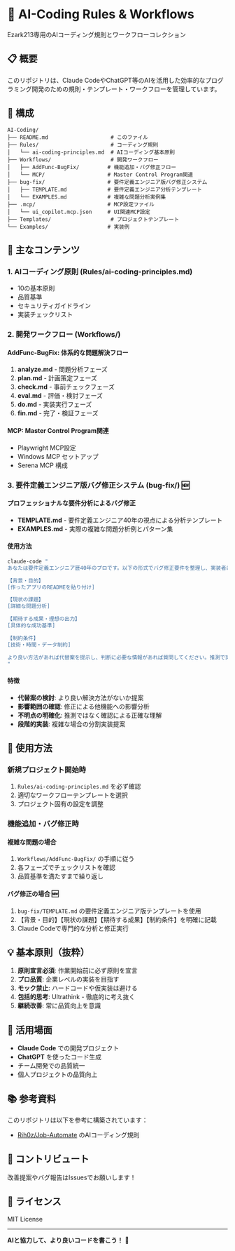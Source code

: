 # 🤖 AI-Coding Rules & Workflows

Ezark213専用のAIコーディング規則とワークフローコレクション

## 📋 概要

このリポジトリは、Claude CodeやChatGPT等のAIを活用した効率的なプログラミング開発のための規則・テンプレート・ワークフローを管理しています。

## 📁 構成

```
AI-Coding/
├── README.md                    # このファイル
├── Rules/                       # コーディング規則
│   └── ai-coding-principles.md  # AIコーディング基本原則
├── Workflows/                   # 開発ワークフロー
│   ├── AddFunc-BugFix/         # 機能追加・バグ修正フロー
│   └── MCP/                    # Master Control Program関連
├── bug-fix/                    # 要件定義エンジニア版バグ修正システム
│   ├── TEMPLATE.md             # 要件定義エンジニア分析テンプレート
│   └── EXAMPLES.md             # 複雑な問題分析実例集
├── .mcp/                       # MCP設定ファイル
│   └── ui_copilot.mcp.json     # UI関連MCP設定
├── Templates/                   # プロジェクトテンプレート
└── Examples/                   # 実装例
```

## 🎯 主なコンテンツ

### 1. AIコーディング原則 (Rules/ai-coding-principles.md)
- 10の基本原則
- 品質基準
- セキュリティガイドライン
- 実装チェックリスト

### 2. 開発ワークフロー (Workflows/)
#### AddFunc-BugFix: 体系的な問題解決フロー
1. **analyze.md** - 問題分析フェーズ
2. **plan.md** - 計画策定フェーズ
3. **check.md** - 事前チェックフェーズ
4. **eval.md** - 評価・検討フェーズ
5. **do.md** - 実装実行フェーズ
6. **fin.md** - 完了・検証フェーズ

#### MCP: Master Control Program関連
- Playwright MCP設定
- Windows MCP セットアップ
- Serena MCP 構成

### 3. 要件定義エンジニア版バグ修正システム (bug-fix/) 🆕
#### プロフェッショナルな要件分析によるバグ修正
- **TEMPLATE.md** - 要件定義エンジニア40年の視点による分析テンプレート
- **EXAMPLES.md** - 実際の複雑な問題分析例とパターン集

#### 使用方法
```bash
claude-code "
あなたは要件定義エンジニア歴40年のプロです。以下の形式でバグ修正要件を整理し、実装者に伝わりやすい形にしてください：

【背景・目的】
[作ったアプリのREADMEを貼り付け]

【現状の課題】
[詳細な問題分析]

【期待する成果・理想の出力】
[具体的な成功基準]

【制約条件】
[技術・時間・データ制約]

より良い方法があれば代替案を提示し、判断に必要な情報があれば質問してください。推測で実行せず、ユーザーに質問してから整理してください。
"
```

#### 特徴
- **代替案の検討**: より良い解決方法がないか提案
- **影響範囲の確認**: 修正による他機能への影響分析
- **不明点の明確化**: 推測ではなく確認による正確な理解
- **段階的実装**: 複雑な場合の分割実装提案

## 🚀 使用方法

### 新規プロジェクト開始時
1. `Rules/ai-coding-principles.md` を必ず確認
2. 適切なワークフローテンプレートを選択
3. プロジェクト固有の設定を調整

### 機能追加・バグ修正時
#### 複雑な問題の場合
1. `Workflows/AddFunc-BugFix/` の手順に従う
2. 各フェーズでチェックリストを確認
3. 品質基準を満たすまで繰り返し

#### バグ修正の場合 🆕
1. `bug-fix/TEMPLATE.md` の要件定義エンジニア版テンプレートを使用
2. 【背景・目的】【現状の課題】【期待する成果】【制約条件】を明確に記載
3. Claude Codeで専門的な分析と修正実行

## 💡 基本原則（抜粋）

1. **原則宣言必須**: 作業開始前に必ず原則を宣言
2. **プロ品質**: 企業レベルの実装を目指す
3. **モック禁止**: ハードコードや仮実装は避ける
4. **包括的思考**: Ultrathink - 徹底的に考え抜く
5. **継続改善**: 常に品質向上を意識

## 🔧 活用場面

- **Claude Code** での開発プロジェクト
- **ChatGPT** を使ったコード生成
- チーム開発での品質統一
- 個人プロジェクトの品質向上

## 📚 参考資料

このリポジトリは以下を参考に構築されています：
- [Rih0z/Job-Automate](https://github.com/Rih0z/Job-Automate) のAIコーディング規則

## 🤝 コントリビュート

改善提案やバグ報告はIssuesでお願いします！

## 📄 ライセンス

MIT License

---

**AIと協力して、より良いコードを書こう！** 🚀